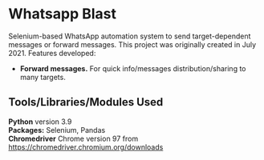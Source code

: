 # Whatsapp Blast
Selenium-based WhatsApp automation system to send target-dependent messages or forward messages. This project was originally created in July 2021. Features developed:

- **Forward messages.** For quick info/messages distribution/sharing to many targets.

## Tools/Libraries/Modules Used

**Python** version 3.9 \
**Packages:** Selenium, Pandas \
**Chromedriver** Chrome version 97 from https://chromedriver.chromium.org/downloads

